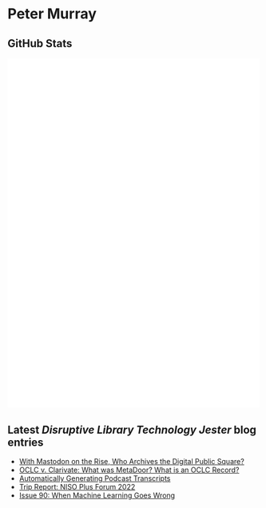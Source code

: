 # Peter Murray

## GitHub Stats
![Metrics](/github-metrics.svg)


## Latest _Disruptive Library Technology Jester_ blog entries
<!-- BLOG-POST-LIST:START -->
- [With Mastodon on the Rise, Who Archives the Digital Public Square?](https://dltj.org/article/archiving-mastodon/)
- [OCLC v. Clarivate: What was MetaDoor? What is an OCLC Record?](https://dltj.org/article/oclc-v-clarivate/)
- [Automatically Generating Podcast Transcripts](https://dltj.org/article/generating-podcast-transcripts/)
- [Trip Report: NISO Plus Forum 2022](https://dltj.org/article/niso-plus-forum-2022/)
- [Issue 90: When Machine Learning Goes Wrong](https://dltj.org/article/issue-90-when-ml-goes-wrong/)
<!-- BLOG-POST-LIST:END -->


[LinkedIn]: https://www.linkedin.com/in/datagazetteer "LinkedIn"
[Twitter]: https://twitter.com/DataG "Twitter"
[blog]: https://dltj.org/ "Blog"
